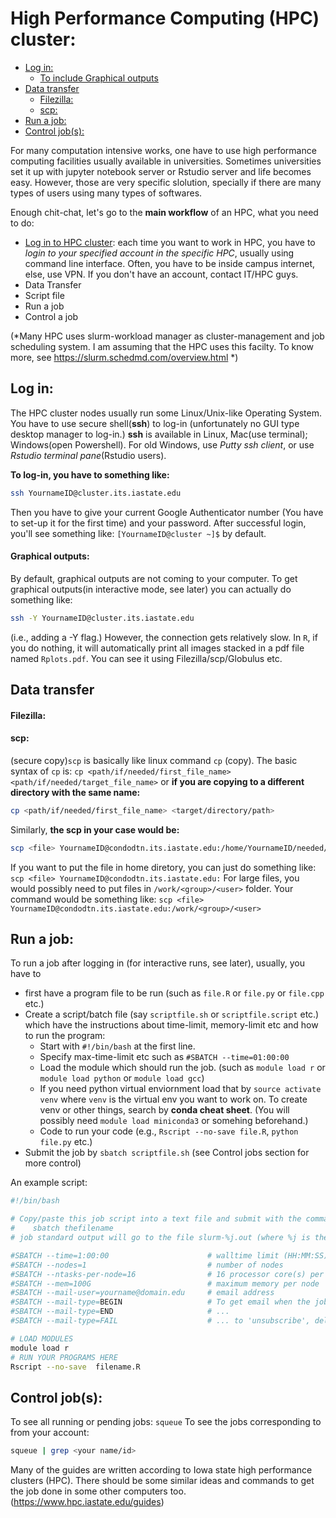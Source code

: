 # High Performance Computing (HPC) cluster:

+ [Log in:](#log-in)
    * [To include Graphical outputs](#graphical-outputs)
+ [Data transfer](#data-transfer)
    * [Filezilla:](#filezilla)
    * [scp:](#scp)
+ [Run a job:](#run-a-job)
+ [Control job(s):](#control-jobs)


For many computation intensive works, one have to use high performance computing facilities usually available in universities. Sometimes universities set it up with jupyter notebook server or Rstudio server and life becomes easy. However, those are very specific slolution, specially if there are many types of users using many types of softwares. 

Enough chit-chat, let's go to the **main workflow** of an HPC, what you need to do:
 - <ins>Log in to HPC cluster</ins>: each time you want to work in HPC, you have to *login to your specified account in the specific HPC*, usually using command line interface. Often, you have to be inside campus internet, else, use VPN. If you don't have an account, contact IT/HPC guys. 
 - Data Transfer
 - Script file
 - Run a job
 - Control a job

(*Many HPC uses slurm-workload manager as cluster-management and job scheduling system. 
I am assuming that the HPC uses this facilty. To know more, see https://slurm.schedmd.com/overview.html *)


## Log in:
The HPC cluster nodes usually run some Linux/Unix-like Operating System. You have to use secure shell(**ssh**) to log-in (unfortunately no GUI type desktop manager to log-in.) **ssh** is available in Linux, Mac(use terminal); Windows(open Powershell). For old Windows, use *Putty ssh client*, or use *Rstudio terminal pane*(Rstudio users).

**To log-in, you have to something like:**
```bash
ssh YournameID@cluster.its.iastate.edu
```
Then you have to give your current Google Authenticator number (You have to set-up it for the first time) and your password. 
After successful login, you'll see something like: `[YournameID@cluster ~]$` by default. 



#### Graphical outputs: 
By default, graphical outputs are not coming to your computer. To get graphical outputs(in interactive mode, see later) you can actually do something like: 
```bash
ssh -Y YournameID@cluster.its.iastate.edu
```
(i.e., adding a -Y flag.) However, the connection gets relatively slow. 
In `R`, if you do nothing, it will automatically print all images stacked in a pdf file named `Rplots.pdf`. You can see it using Filezilla/scp/Globulus etc. 


## Data transfer

#### Filezilla:


#### scp: 
(secure copy)`scp` is basically like linux command `cp` (copy). The basic syntax of `cp` is:
`cp <path/if/needed/first_file_name> <path/if/needed/target_file_name>`
or **if you are copying to a different directory with the same name:**
```bash
cp <path/if/needed/first_file_name> <target/directory/path>
```

Similarly, **the scp in your case would be:**
```bash
scp <file> YournameID@condodtn.its.iastate.edu:/home/YournameID/needed/path/target_filename 
```
If you want to put the file in home diretory, you can just do something like: `scp <file> YournameID@condodtn.its.iastate.edu:`
For large files, you would possibly need to put files in `/work/<group>/<user>` folder. Your command would be something like:
`scp <file> YournameID@condodtn.its.iastate.edu:/work/<group>/<user>`




## Run a job:
To run a job after logging in (for interactive runs, see later), usually, you have to 
 - first have a program file to be run (such as `file.R` or `file.py` or `file.cpp` etc.)
 - Create a script/batch file (say `scriptfile.sh` or `scriptfile.script` etc.) which have the instructions about time-limit, memory-limit etc and how to run the program:
	 - Start with `#!/bin/bash` at the first line. 
	 - Specify max-time-limit etc such as `#SBATCH --time=01:00:00`
	 - Load the module which should run the job. (such as `module load r` or `module load python` or `module load gcc`)
	 - If you need python virtual enviornment load that by `source activate venv` where `venv` is the virtual env you want to work on. To create venv or other things, search by **conda cheat sheet**. (You will possibly need `module load miniconda3` or somehing beforehand.)
	 - Code to run your code (e.g., `Rscript --no-save file.R`, `python file.py` etc.)
 - Submit the job by `sbatch scriptfile.sh` (see Control jobs section for more control)


An example script:
```bash
#!/bin/bash

# Copy/paste this job script into a text file and submit with the command:
#    sbatch thefilename
# job standard output will go to the file slurm-%j.out (where %j is the job ID)

#SBATCH --time=1:00:00   					# walltime limit (HH:MM:SS); (required)
#SBATCH --nodes=1   						# number of nodes
#SBATCH --ntasks-per-node=16   				# 16 processor core(s) per node 
#SBATCH --mem=100G   						# maximum memory per node
#SBATCH --mail-user=yourname@domain.edu   	# email address
#SBATCH --mail-type=BEGIN					# To get email when the job starts
#SBATCH --mail-type=END						# ...
#SBATCH --mail-type=FAIL					# ... to 'unsubscribe', delete the corresponding line(s)

# LOAD MODULES 
module load r 
# RUN YOUR PROGRAMS HERE 
Rscript --no-save  filename.R
```


## Control job(s):
To see all running or pending jobs:
`squeue`
To see the jobs corresponding to from your account:
```bash
squeue | grep <your name/id>
```




Many of the guides are written according to Iowa state high performance clusters (HPC).
There should be some similar ideas and commands to get the job done in some other computers too.
(https://www.hpc.iastate.edu/guides)

